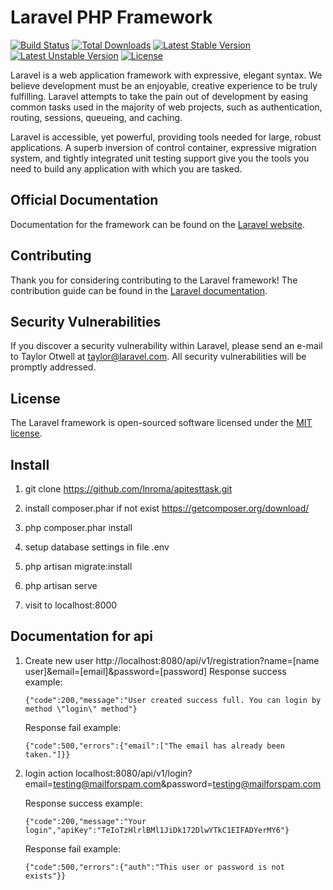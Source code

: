 # Laravel PHP Framework

[![Build Status](https://travis-ci.org/laravel/framework.svg)](https://travis-ci.org/laravel/framework)
[![Total Downloads](https://poser.pugx.org/laravel/framework/d/total.svg)](https://packagist.org/packages/laravel/framework)
[![Latest Stable Version](https://poser.pugx.org/laravel/framework/v/stable.svg)](https://packagist.org/packages/laravel/framework)
[![Latest Unstable Version](https://poser.pugx.org/laravel/framework/v/unstable.svg)](https://packagist.org/packages/laravel/framework)
[![License](https://poser.pugx.org/laravel/framework/license.svg)](https://packagist.org/packages/laravel/framework)

Laravel is a web application framework with expressive, elegant syntax. We believe development must be an enjoyable, creative experience to be truly fulfilling. Laravel attempts to take the pain out of development by easing common tasks used in the majority of web projects, such as authentication, routing, sessions, queueing, and caching.

Laravel is accessible, yet powerful, providing tools needed for large, robust applications. A superb inversion of control container, expressive migration system, and tightly integrated unit testing support give you the tools you need to build any application with which you are tasked.

## Official Documentation

Documentation for the framework can be found on the [Laravel website](http://laravel.com/docs).

## Contributing

Thank you for considering contributing to the Laravel framework! The contribution guide can be found in the [Laravel documentation](http://laravel.com/docs/contributions).

## Security Vulnerabilities

If you discover a security vulnerability within Laravel, please send an e-mail to Taylor Otwell at taylor@laravel.com. All security vulnerabilities will be promptly addressed.

## License

The Laravel framework is open-sourced software licensed under the [MIT license](http://opensource.org/licenses/MIT).

## Install

1. git clone https://github.com/lnroma/apitesttask.git

2. install composer.phar if not exist https://getcomposer.org/download/

3. php composer.phar install

4. setup database settings in file .env

4. php artisan migrate:install

5. php artisan serve 

6. visit to localhost:8000

## Documentation for api

1. Create new user http://localhost:8080/api/v1/registration?name=[name user]&email=[email]&password=[password]
   Response success example:
   
   `````
   {"code":200,"message":"User created success full. You can login by method \"login\" method"}
   `````
   
   Response fail example:
   
   `````
   {"code":500,"errors":{"email":["The email has already been taken."]}}
   `````
   
2. login action localhost:8080/api/v1/login?email=testing@mailforspam.com&password=testing@mailforspam.com
   
   Response success example:
   
   `````
   {"code":200,"message":"Your login","apiKey":"TeIoTzHlrlBMl1JiDk172DlwYTkC1EIFADYerMY6"}
   `````
   
   Response fail example:
   
   `````
   {"code":500,"errors":{"auth":"This user or password is not exists"}}
   `````

